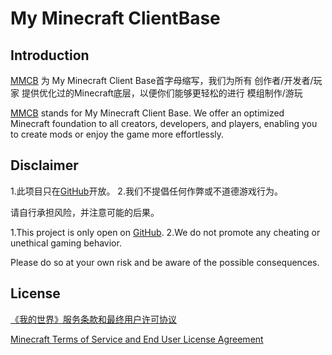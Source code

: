 # My Minecraft ClientBase

## Introduction
[MMCB](https://github.com/Meco521/MMCB) 为 My Minecraft Client Base首字母缩写，我们为所有 创作者/开发者/玩家 提供优化过的Minecraft底层，以便你们能够更轻松的进行 模组制作/游玩

[MMCB](https://github.com/Meco521/MMCB) stands for My Minecraft Client Base. We offer an optimized Minecraft foundation to all creators, developers, and players, enabling you to create mods or enjoy the game more effortlessly.

## Disclaimer
1.此项目只在[GitHub](https://github.com)开放。
2.我们不提倡任何作弊或不道德游戏行为。

请自行承担风险，并注意可能的后果。

1.This project is only open on [GitHub](https://github.com).
2.We do not promote any cheating or unethical gaming behavior.

Please do so at your own risk and be aware of the possible consequences.

## License
[《我的世界》服务条款和最终用户许可协议](https://www.minecraft.net/terms/r1)

[Minecraft Terms of Service and End User License Agreement](https://www.minecraft.net/terms/r1)
